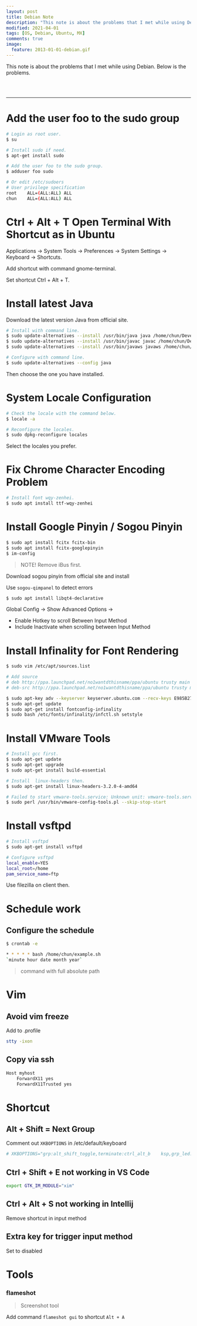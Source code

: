 ```yaml
---
layout: post
title: Debian Note
description: "This note is about the problems that I met while using Debian. Below is the problems."
modified: 2021-04-01
tags: [OS, Debian, Ubuntu, MX]
comments: true
image:
  feature: 2013-01-01-debian.gif
---
```


This note is about the problems that I met while using Debian. Below is the problems.

<div class="social-share" data-initialized="true">
    <a href="#" class="social-share-icon icon-weibo"></a>
    <a href="#" class="social-share-icon icon-qq"></a>
    <a href="#" class="social-share-icon icon-wechat"></a>
</div>
<link rel="stylesheet" href="https://resource.chun.no/sharejs/css/share.min.css">
<script src="https://resource.chun.no/sharejs/js/social-share.min.js"></script>

### &nbsp;

---

# Add the user foo to the sudo group

``` bash
# Login as root user.
$ su
```

``` bash
# Install sudo if need.
$ apt-get install sudo
```

``` bash
# Add the user foo to the sudo group.
$ adduser foo sudo

# Or edit /etc/sudoers
# User privilege specification
root    ALL=(ALL:ALL) ALL
chun    ALL=(ALL:ALL) ALL
```

# Ctrl + Alt + T Open Terminal With Shortcut as in Ubuntu

Applications -> System Tools -> Preferences -> System Settings -> Keyboard -> Shortcuts.

Add shortcut with command gnome-terminal.

Set shortcut Ctrl + Alt + T.


# Install latest Java

Download the latest version Java from official site.

``` bash
# Install with command line.
$ sudo update-alternatives --install /usr/bin/java java /home/chun/Development/java/jdk/bin/java 1
$ sudo update-alternatives --install /usr/bin/javac javac /home/chun/Development/java/jdk/bin/javac 1
$ sudo update-alternatives --install /usr/bin/javaws javaws /home/chun/Development/java/jdk/bin/javaws 1
```

``` bash
# Configure with command line.
$ sudo update-alternatives --config java
```

Then choose the one you have installed.

# System Locale Configuration

``` bash
# Check the locale with the command below.
$ locale -a
```

``` bash
# Reconfigure the locales.
$ sudo dpkg-reconfigure locales
```

Select the locales you prefer.

# Fix Chrome Character Encoding Problem

``` bash
# Install font wqy-zenhei.
$ sudo apt install ttf-wqy-zenhei
```

# Install Google Pinyin / Sogou Pinyin

``` bash
$ sudo apt install fcitx fcitx-bin
$ sudo apt install fcitx-googlepinyin
$ im-config
```

> NOTE! Remove iBus first.

Download sogou pinyin from official site and install

Use `sogou-qimpanel` to detect errors

```bash
$ sudo apt install libqt4-declarative
```

Global Config -> Show Advanced Options ->

* Enable Hotkey to scroll Between Input Method
* Include Inactivate when scrolling between Input Method

# Install Infinality for Font Rendering

``` bash
$ sudo vim /etc/apt/sources.list

# Add source
# deb http://ppa.launchpad.net/no1wantdthisname/ppa/ubuntu trusty main
# deb-src http://ppa.launchpad.net/no1wantdthisname/ppa/ubuntu trusty main
```

``` bash
$ sudo apt-key adv --keyserver keyserver.ubuntu.com --recv-keys E985B27B
$ sudo apt-get update
$ sudo apt-get install fontconfig-infinality
$ sudo bash /etc/fonts/infinality/infctl.sh setstyle
```

# Install VMware Tools

``` bash
# Install gcc first.
$ sudo apt-get update
$ sudo apt-get upgrade
$ sudo apt-get install build-essential
```

``` bash
# Install  linux-headers then.
$ sudo apt-get install linux-headers-3.2.0-4-amd64
```

``` bash
# Failed to start vmware-tools.service: Unknown unit: vmware-tools.service
$ sudo perl /usr/bin/vmware-config-tools.pl --skip-stop-start
```

# Install vsftpd

``` bash
# Install vsftpd
$ sudo apt-get install vsftpd
```

``` bash
# Configure vsftpd
local_enable=YES
local_root=/home
pam_service_name=ftp
```
Use filezilla on client then.

# Schedule work

## Configure the schedule
``` bash
$ crontab -e
```


``` bash
* * * * * bash /home/chun/example.sh
`minute hour date month year`
```

> command with full absolute path

# Vim

## Avoid vim freeze

Add to .profile

```bash
stty -ixon
```

## Copy via ssh

```bash
Host myhost
    ForwardX11 yes
    ForwardX11Trusted yes
```

# Shortcut

## Alt + Shift = Next Group

Comment out `XKBOPTIONS` in /etc/default/keyboard

```bash
# XKBOPTIONS="grp:alt_shift_toggle,terminate:ctrl_alt_b    ksp,grp_led:scroll"
```

## Ctrl + Shift + E not working in VS Code

```bash
export GTK_IM_MODULE="xim"
```

## Ctrl + Alt + S not working in Intellij

Remove shortcut in input method

## Extra key for trigger input method

Set to disabled


# Tools

### flameshot

> Screenshot tool

Add command `flameshot gui` to shortcut `Alt + A`
